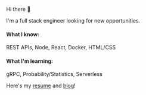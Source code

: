 Hi there :wave:

I'm a full stack engineer looking for new opportunities.

#### What I know:

REST APIs, Node, React, Docker, HTML/CSS

#### What I'm learning:

gRPC, Probability/Statistics, Serverless

Here's my [resume](martin_camacho_resume.md) and [blog](https://camachom.github.io)!
